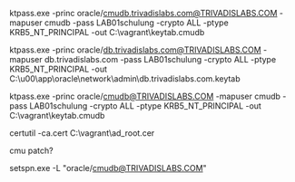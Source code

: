 
ktpass.exe -princ oracle/cmudb.trivadislabs.com@TRIVADISLABS.COM -mapuser cmudb -pass LAB01schulung -crypto ALL -ptype KRB5_NT_PRINCIPAL -out C:\vagrant\keytab.cmudb


ktpass.exe -princ oracle/db.trivadislabs.com@TRIVADISLABS.COM -mapuser db.trivadislabs.com -pass LAB01schulung -crypto ALL -ptype KRB5_NT_PRINCIPAL  -out C:\u00\app\oracle\network\admin\db.trivadislabs.com.keytab


ktpass.exe -princ oracle/cmudb@TRIVADISLABS.COM -mapuser cmudb -pass LAB01schulung -crypto ALL -ptype KRB5_NT_PRINCIPAL -out C:\vagrant\keytab.cmudb

certutil -ca.cert C:\vagrant\ad_root.cer

cmu patch?

setspn.exe -L "oracle/cmudb@TRIVADISLABS.COM"